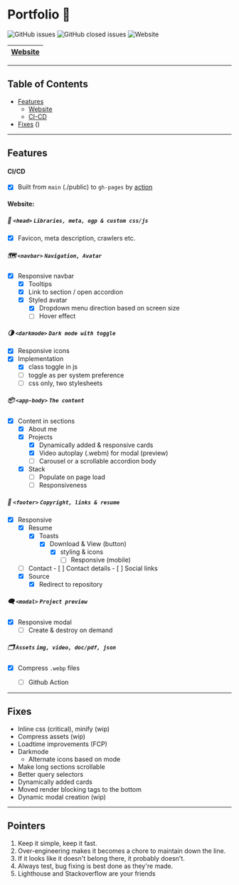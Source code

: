 # Portfolio 📁 
![GitHub issues](https://img.shields.io/github/issues/blacksmithop/Portfolio?label=issues)
![GitHub closed issues](https://img.shields.io/github/issues-closed/blacksmithop/Portfolio?color=green&label=issues)
![Website](https://img.shields.io/website?down_message=Down&label=Website&up_message=Up&url=https%3A%2F%2Fblacksmithop.github.io%2FPortfolio%2F)

| [Website](https://blacksmithop.github.io/Portfolio/) |
| ---------------------------------------------------- |


---
## Table of Contents
  * [Features](#features)
    * [Website](#website)
    * [CI-CD](#cicd)
  * [Fixes](#fixes)
  ()
---
## Features 
#### CI/CD
- [x] Built from `main` (./public) to `gh-pages` by [action](https://github.com/blacksmithop/Portfolio/actions/workflows/publish-from-public.yml)

#### Website:
##### :tophat: `<head>` ```Libraries, meta, ogp & custom css/js```
- [x] Favicon, meta description, crawlers etc.
  
##### :world_map: `<navbar>` ```Navigation, Avatar```
  - [x] Responsive navbar
    - [x] Tooltips
    - [x] Link to section / open accordion
    - [x] Styled avatar
      - [x] Dropdown menu direction based on screen size
      - [ ] Hover effect

##### :last_quarter_moon: `<darkmode>` ```Dark mode with toggle```
  - [x] Responsive icons
  - [x] Implementation 
    - [x] class toggle in js
    - [ ] toggle as per system preference
    - [ ] css only, two stylesheets

##### :package: `<app-body>` ```The content```
- [x] Content in sections
  - [x] About me
  - [x] Projects
    - [x] Dynamically added & responsive cards
    - [x] Video autoplay (.webm) for modal (preview)
    - [ ] Carousel or a scrollable accordion body
  - [x] Stack
    - [ ] Populate on page load
    - [ ] Responsiveness 

##### :footprints: `<footer>` ```Copyright, links & resume```
- [x] Responsive
    - [x] Resume
      - [x] Toasts
          - [x] Download & View (button)
            - [x] styling & icons
              - [ ] Responsive (mobile)
    -  [ ] Contact
          - [ ] Contact details
          - [ ] Social links 
    -  [x] Source
       -  [x] Redirect to repository

##### :left_speech_bubble: `<modal>` ```Project preview```
  - [x] Responsive modal
    - [ ] Create & destroy on demand

##### :card_index_dividers: `Assets` ```img, video, doc/pdf, json```
  - [x] Compress `.webp` files
    - [ ] Github Action


---
## Fixes
* Inline css (critical), minify (wip)
* Compress assets (wip)
* Loadtime improvements (FCP)
* Darkmode
  * Alternate icons based on mode
* Make long sections scrollable
* Better query selectors
* Dynamically added cards
* Moved render blocking tags to the bottom
* Dynamic modal creation (wip)

---
## Pointers
1) Keep it simple, keep it fast.
2) Over-engineering makes it becomes a chore to maintain down the line.
3) If it looks like it doesn't belong there, it probably doesn't.
4) Always test, bug fixing is best done as they're made.
5) Lighthouse and Stackoverflow are your friends
